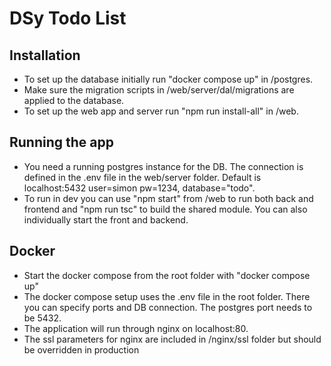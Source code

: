 # DSy Todo List

## Installation
- To set up the database initially run "docker compose up" in /postgres.
- Make sure the migration scripts in /web/server/dal/migrations are applied to the database.
- To set up the web app and server run "npm run install-all" in /web.

## Running the app
- You need a running postgres instance for the DB. The connection is defined in the .env file in the web/server folder. Default is localhost:5432 user=simon pw=1234, database="todo".
- To run in dev you can use "npm start" from /web to run both back and frontend and "npm run tsc" to build the shared module. You can also individually start the front and backend.

## Docker
- Start the docker compose from the root folder with "docker compose up"
- The docker compose setup uses the .env file in the root folder. There you can specify ports and DB connection. The postgres port needs to be 5432.
- The application will run through nginx on localhost:80.
- The ssl parameters for nginx are included in /nginx/ssl folder but should be overridden in production
